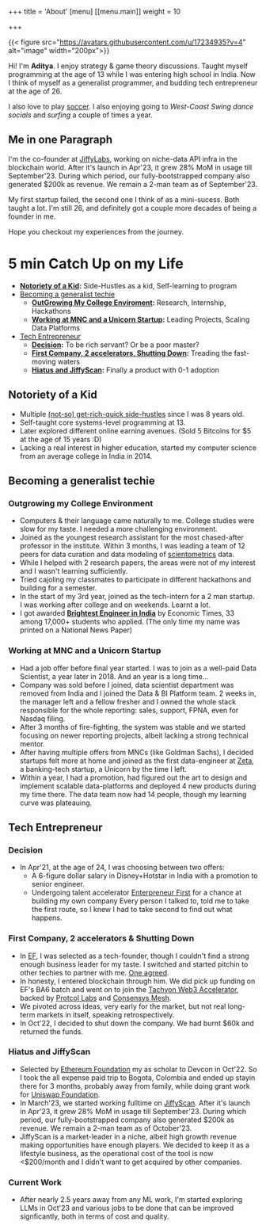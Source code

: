 +++
title = 'About'
[menu]
[[menu.main]]
  weight = 10



+++

{{< figure src="https://avatars.githubusercontent.com/u/17234935?v=4" alt="image" width="200px">}}


Hi! I'm **Aditya**. I enjoy strategy & game theory discussions. Taught myself programming at the age of 13 while I was entering high school in India. Now I think of myself as a generalist programmer, and budding tech entrepreneur at the age of 26.

I also love to play [soccer](https://www.arsenal.com/). I also enjoying going to *West-Coast Swing dance socials* and *surfing* a couple of times a year.

## Me in one Paragraph
I'm the co-founder at [JiffyLabs](https://jiffyscan.xyz/), working on niche-data API infra in the blockchain world. After it's launch in Apr'23, it grew 28% MoM in usage till September'23. During which period, our fully-bootstrapped company also generated $200k as revenue. We remain a 2-man team as of September'23.

My first startup failed, the second one I think of as a mini-sucess. Both taught a lot. I'm still 26, and definitely got a couple more decades of being a founder in me.

Hope you checkout my experiences from the journey.

# 5 min Catch Up on my Life

- **[Notoriety of a Kid](#notoriety-of-a-kid):** Side-Hustles as a kid, Self-learning to program
- [Becoming a generalist techie](#becoming-a-generalist-techie)
	- **[OutGrowing My College Enviroment](#outgrowing-my-college-environment):** Research, Internship, Hackathons
	- **[Working at MNC and a Unicorn Startup](#working-at-mnc-and-a-unicorn-startup):** Leading Projects, Scaling Data Platforms
- [Tech Entrepreneur](#tech-entrepreneur)
	- **[Decision](#decision):** To be rich servant? Or be a poor master?
	- **[First Company, 2 accelerators, Shutting Down](#first-company-2-accelerators--shutting-down):** Treading the fast-moving waters
	- **[Hiatus and JiffyScan](#hiatus-and-jiffyScan):** Finally a product with 0-1 adoption

## Notoriety of a Kid
- Multiple [(not-so) get-rich-quick side-hustles](/blog/side-hustling-since-8-years/) since I was 8 years old.
- Self-taught core systems-level programming at 13.
- Later explored different online earning avenues. (Sold 5 Bitcoins for $5 at the age of 15 years :D)
- Lacking a real interest in higher education, started my computer science from an average college in India in 2014.

## Becoming a generalist techie
### Outgrowing my College Environment
- Computers & their language came naturally to me. College studies were slow for my taste. I needed a more challenging environment.
- Joined as the youngest research assistant for the most chased-after professor in the institute. Within 3 months, I was leading a team of 12 peers for data curation and data modeling of [scientometrics](https://en.wikipedia.org/wiki/Scientometrics) data.
- While I helped with 2 research papers, the areas were not of my interest and I wasn't learning sufficiently.
- Tried cajoling my classmates to participate in different hackathons and building for a semester.
- In the start of my 3rd year, joined as the tech-intern for a 2 man startup. I was working after college and on weekends. Learnt a lot.
- I got awarded **[Brightest Engineer in India](https://economictimes.indiatimes.com/etcampusstars/etcs2017-18)** by Economic Times, 33 among 17,000+ students who applied. (The only time my name was printed on a National News Paper)

### Working at MNC and a Unicorn Startup 
- Had a job offer before final year started. I was to join as a well-paid Data Scientist, a year later in 2018. And an year is a long time...
- Company was sold before I joined, data scientist department was removed from India and I joined the Data & BI Platform team. 2 weeks in, the manager left and a fellow fresher and I owned the whole stack responsible for the whole reporting: sales, support, FPNA, even for Nasdaq filing.
- After 3 months of fire-fighting, the system was stable and we started focusing on newer reporting projects, albeit lacking a strong technical mentor.
- After having multiple offers from MNCs (like Goldman Sachs), I decided startups felt more at home and joined as the first data-engineer at [Zeta](https://www.zeta.tech/), a banking-tech startup, a Unicorn by the time I left.
- Within a year, I had a promotion, had figured out the art to design and implement scalable data-platforms and deployed 4 new products during my time there. The data team now had 14 people, though my learning curve was plateauing.

## Tech Entrepreneur
### Decision
- In Apr'21, at the age of 24, I was choosing between two offers:
	- A 6-figure dollar salary in Disney+Hotstar in India with a promotion to senior engineer.
	- Undergoing talent accelerator [Enterpreneur First](https://www.joinef.com/) for a chance at building my own company
	Every person I talked to, told me to take the first route, so I knew I had to take second to find out what happens.
### First Company, 2 accelerators & Shutting Down
- In [EF](https://www.joinef.com/), I was selected as a tech-founder, though I couldn't find a strong enough business leader for my taste. I switched and started pitchin to other techies to partner with me. [One agreed](https://www.linkedin.com/in/gautam-sabhahit-8a7835100/).
- In honesty, I entered blockchain through him. We did pick up funding on EF's BA6 batch and went on to join the [Tachyon Web3 Accelerator](https://tachyon.xyz/), backed by [Protcol Labs](https://protocol.ai/) and [Consensys Mesh](https://www.mesh.xyz/).
- We pivoted across ideas, very early for the market, but not real long-term markets in itself, speaking retrospectively.
- In Oct'22, I decided to shut down the company. We had burnt $60k and returned the funds.

### Hiatus and JiffyScan
- Selected by [Ethereum Foundation](https://ethereum.foundation/) my as scholar to Devcon in Oct'22. So I took the all expense paid trip to Bogota, Colombia and ended up stayin there for 3 months, probably away from family, while doing grant work for [Uniswap Foundation](https://www.uniswapfoundation.org/).
- In March'23, we started working fulltime on [JiffyScan](https://jiffyscan.xyz/). After it's launch in Apr'23, it grew 28% MoM in usage till September'23. During which period, our fully-bootstrapped company also generated $200k as revenue. We remain a 2-man team as of October'23.
- JiffyScan is a market-leader in a niche, albeit high growth revenue making opportunities have enough players. We decided to keep it as a lifestyle business, as the operational cost of the tool is now <$200/month and I didn't want to get acquired by other companies.

### Current Work
- After nearly 2.5 years away from any ML work, I'm started exploring LLMs in Oct'23 and various jobs to be done that can be improved signficantly, both in terms of cost and quality.
